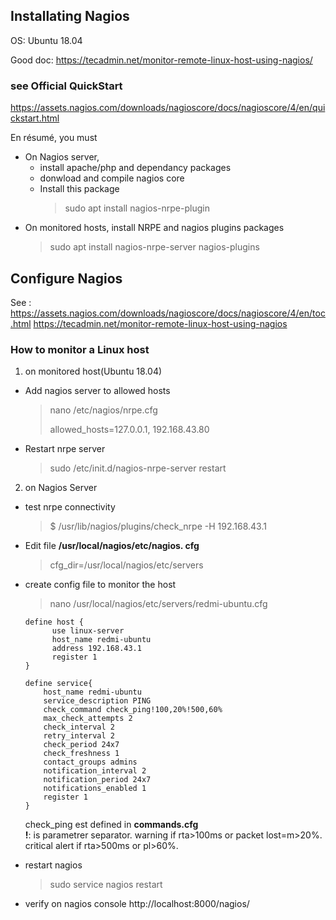 ##  Installating Nagios
OS: Ubuntu 18.04 

Good doc: https://tecadmin.net/monitor-remote-linux-host-using-nagios/

### see Official QuickStart
https://assets.nagios.com/downloads/nagioscore/docs/nagioscore/4/en/quickstart.html

En résumé, you must
- On Nagios server,
  - install apache/php and dependancy packages
  - donwload and compile nagios core
  - Install this package
    > sudo apt install nagios-nrpe-plugin
- On monitored hosts, install NRPE and nagios plugins packages
  > sudo apt install nagios-nrpe-server nagios-plugins 

## Configure Nagios
See :
  https://assets.nagios.com/downloads/nagioscore/docs/nagioscore/4/en/toc.html
  https://tecadmin.net/monitor-remote-linux-host-using-nagios
  
### How to monitor a Linux host
1. on monitored host(Ubuntu 18.04)
- Add nagios server to allowed hosts
  > nano /etc/nagios/nrpe.cfg
  >
  > allowed_hosts=127.0.0.1, 192.168.43.80
- Restart nrpe server
  > sudo /etc/init.d/nagios-nrpe-server restart
  
2. on Nagios Server
- test nrpe connectivity
  > $ /usr/lib/nagios/plugins/check_nrpe -H 192.168.43.1
- Edit file **/usr/local/nagios/etc/nagios. cfg**
  > cfg_dir=/usr/local/nagios/etc/servers
- create config file to monitor the host
  > nano /usr/local/nagios/etc/servers/redmi-ubuntu.cfg
  >
  ```
  define host {                                                                             
        use linux-server                                                                  
        host_name redmi-ubuntu                                                            
        address 192.168.43.1                                                              
        register 1                                                                        
  }        
  
  define service{                                                                           
      host_name redmi-ubuntu                                                              
      service_description PING                                                            
      check_command check_ping!100,20%!500,60%                                        
      max_check_attempts 2                                                                
      check_interval 2                                                                    
      retry_interval 2                                                                    
      check_period 24x7                                                                   
      check_freshness 1                                                                   
      contact_groups admins                                                               
      notification_interval 2                                                             
      notification_period 24x7                                                            
      notifications_enabled 1                                                             
      register 1                                                                          
  }
  ```
  check_ping est defined in **commands.cfg**   
  **!**: is parametrer separator. warning if rta>100ms or packet lost=m>20%. critical alert if 
  rta>500ms or pl>60%.
  
- restart nagios
  > sudo service nagios restart
- verify on nagios console
  http://localhost:8000/nagios/





